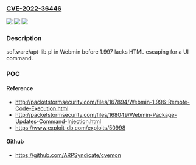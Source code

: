 ### [CVE-2022-36446](https://cve.mitre.org/cgi-bin/cvename.cgi?name=CVE-2022-36446)
![](https://img.shields.io/static/v1?label=Product&message=n%2Fa&color=blue)
![](https://img.shields.io/static/v1?label=Version&message=n%2Fa&color=blue)
![](https://img.shields.io/static/v1?label=Vulnerability&message=n%2Fa&color=brighgreen)

### Description

software/apt-lib.pl in Webmin before 1.997 lacks HTML escaping for a UI command.

### POC

#### Reference
- http://packetstormsecurity.com/files/167894/Webmin-1.996-Remote-Code-Execution.html
- http://packetstormsecurity.com/files/168049/Webmin-Package-Updates-Command-Injection.html
- https://www.exploit-db.com/exploits/50998

#### Github
- https://github.com/ARPSyndicate/cvemon

